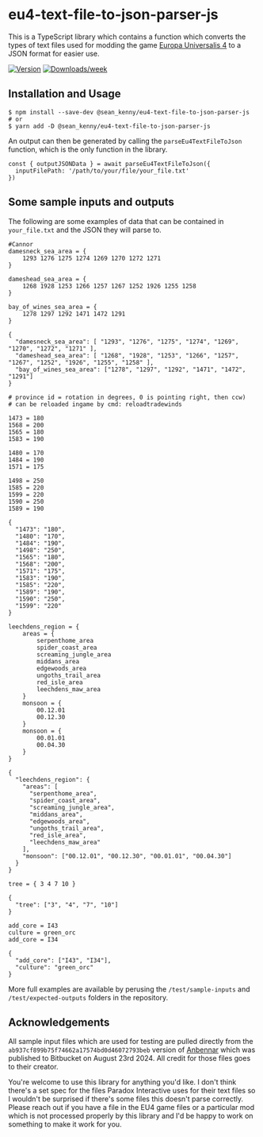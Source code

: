 # eu4-text-file-to-json-parser-js

This is a TypeScript library which contains a function which converts the types of text files used for modding the game [Europa Universalis 4](https://www.paradoxinteractive.com/games/europa-universalis-iv/about) to a JSON format for easier use.

[![Version](https://img.shields.io/npm/v/@sean_kenny/eu4-text-file-to-json-parser-js.svg)](https://www.npmjs.com/package/@sean_kenny/eu4-text-file-to-json-parser-js)
[![Downloads/week](https://img.shields.io/npm/dw/@sean_kenny/eu4-text-file-to-json-parser-js.svg)](https://www.npmjs.com/package/@sean_kenny/eu4-text-file-to-json-parser-js)

## Installation and Usage

```
$ npm install --save-dev @sean_kenny/eu4-text-file-to-json-parser-js
# or
$ yarn add -D @sean_kenny/eu4-text-file-to-json-parser-js
```

An output can then be generated by calling the `parseEu4TextFileToJson` function, which is the only function in the library.
```
const { outputJSONData } = await parseEu4TextFileToJson({
  inputFilePath: '/path/to/your/file/your_file.txt'
})
```

## Some sample inputs and outputs
The following are some examples of data that can be contained in `your_file.txt` and the JSON they will parse to.

```
#Cannor
damesneck_sea_area = {
	1293 1276 1275 1274 1269 1270 1272 1271
}

dameshead_sea_area = {
	1268 1928 1253 1266 1257 1267 1252 1926 1255 1258
}

bay_of_wines_sea_area = {
	1278 1297 1292 1471 1472 1291
}
```

```
{
  "damesneck_sea_area": [ "1293", "1276", "1275", "1274", "1269", "1270", "1272", "1271" ],
  "dameshead_sea_area": [ "1268", "1928", "1253", "1266", "1257", "1267", "1252", "1926", "1255", "1258" ],
  "bay_of_wines_sea_area": ["1278", "1297", "1292", "1471", "1472", "1291"]
}
```

```
# province id = rotation in degrees, 0 is pointing right, then ccw)
# can be reloaded ingame by cmd: reloadtradewinds

1473 = 180
1568 = 200
1565 = 180
1583 = 190

1480 = 170
1484 = 190
1571 = 175

1498 = 250
1585 = 220
1599 = 220
1590 = 250
1589 = 190
```

```
{
  "1473": "180",
  "1480": "170",
  "1484": "190",
  "1498": "250",
  "1565": "180",
  "1568": "200",
  "1571": "175",
  "1583": "190",
  "1585": "220",
  "1589": "190",
  "1590": "250",
  "1599": "220"
}
```

```
leechdens_region = {
	areas = {
		serpenthome_area
		spider_coast_area
		screaming_jungle_area
		middans_area
		edgewoods_area
		ungoths_trail_area
		red_isle_area
		leechdens_maw_area
	}
	monsoon = {
		00.12.01
		00.12.30
	}
	monsoon = {
		00.01.01
		00.04.30
	}
}
```

```
{
  "leechdens_region": {
    "areas": [
      "serpenthome_area",
      "spider_coast_area",
      "screaming_jungle_area",
      "middans_area",
      "edgewoods_area",
      "ungoths_trail_area",
      "red_isle_area",
      "leechdens_maw_area"
    ],
    "monsoon": ["00.12.01", "00.12.30", "00.01.01", "00.04.30"]
  }
}
```

```
tree = { 3 4 7 10 }
```

```
{
  "tree": ["3", "4", "7", "10"]
}
```
```
add_core = I43
culture = green_orc
add_core = I34
```

```
{
  "add_core": ["I43", "I34"],
  "culture": "green_orc"
}
```

More full examples are available by perusing the `/test/sample-inputs` and `/test/expected-outputs` folders in the repository.


## Acknowledgements

All sample input files which are used for testing are pulled directly from the `ab937cf899b75f74662a17574bd0d46072793beb` version of [Anbennar](https://bitbucket.org/JayBean/anbennar-eu4-fork-public-build) which was published to Bitbucket on August 23rd 2024. All credit for those files goes to their creator.

You're welcome to use this library for anything you'd like. I don't think there's a set spec for the files Paradox Interactive uses for their text files so I wouldn't be surprised if there's some files this doesn't parse correctly. Please reach out if you have a file in the EU4 game files or a particular mod which is not processed properly by this library and I'd be happy to work on something to make it work for you.